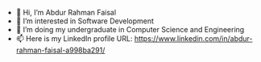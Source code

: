 - 👋 Hi, I’m Abdur Rahman Faisal
- 👀 I’m interested in Software Development
- 💞️ I’m doing my undergraduate in Computer Science and Engineering
- 📫 Here is my LinkedIn profile URL: https://www.linkedin.com/in/abdur-rahman-faisal-a998ba291/


<!---
arFaisal043/arFaisal043 is a ✨ special ✨ repository because its `README.md` (this file) appears on your GitHub profile.
You can click the Preview link to take a look at your changes.
--->
